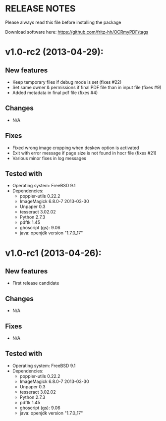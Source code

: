 RELEASE NOTES
=============

Please always read this file before installing the package

Download software here: https://github.com/fritz-hh/OCRmyPDF/tags

v1.0-rc2 (2013-04-29):
====

New features
------------

- Keep temporary files if debug mode is set (fixes #22)
- Set same owner & permissions if final PDF file than in input file (fixes #9)
- Added metadata in final pdf file (fixes #4)

Changes
-------

- N/A

Fixes
-----

- Fixed wrong image cropping when deskew option is activated
- Exit with error message if page size is not found in hocr file (fixes #21)
- Various minor fixes in log messages

Tested with
-----------

- Operating system: FreeBSD 9.1
- Dependencies:
   - poppler-utils 0.22.2
   - ImageMagick 6.8.0-7 2013-03-30
   - Unpaper 0.3
   - tesseract 3.02.02
   - Python 2.7.3
   - pdftk 1.45
   - ghoscript (gs): 9.06
   - java: openjdk version "1.7.0_17"

v1.0-rc1 (2013-04-26):
====

New features
------------

- First release candidate

Changes
-------

- N/A

Fixes
-----

- N/A

Tested with
-----------

- Operating system: FreeBSD 9.1
- Dependencies:
   - poppler-utils 0.22.2
   - ImageMagick 6.8.0-7 2013-03-30
   - Unpaper 0.3
   - tesseract 3.02.02
   - Python 2.7.3
   - pdftk 1.45
   - ghoscript (gs): 9.06
   - java: openjdk version "1.7.0_17"
